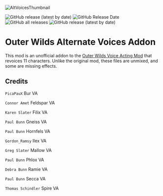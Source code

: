 ![AltVoicesThumbnail](https://user-images.githubusercontent.com/55517452/210648607-04864fee-2e5f-4719-b8f9-4ad5112382db.png)

![GitHub release (latest by date)](https://img.shields.io/github/v/release/Krevace/ow-mo-voices-mod?style=for-the-badge&color=02a68c)
![GitHub Release Date](https://img.shields.io/github/release-date/Krevace/ow-mo-voices-mod?label=last%20release&style=for-the-badge&color=02a68c)
![GitHub all releases](https://img.shields.io/github/downloads/Krevace/ow-mo-voices-mod/total?style=for-the-badge&color=fd7d34)
![GitHub release (latest by date)](https://img.shields.io/github/downloads/Krevace/ow-mo-voices-mod/latest/total?style=for-the-badge&color=fd7d34)

# Outer Wilds Alternate Voices Addon

This mod is an unofficial addon to the [Outer Wilds Voice Acting Mod](https://github.com/Krevace/ow-voice-mod) that revoices 11 characters. Unlike the original mod, these files are unmixed, and some are missing effects. 

## Credits

`PicaPauX` Bur VA

`Connor Amet` Feldspar VA

`Karen Slater` Filix VA

`Paul Bunn` Gneiss VA

`Paul Bunn` Hornfels VA

`Gordon_Ramsy` Ilex VA

`Greg Slater` Mallow VA

`Paul Bunn` Phlox VA

`Debra Bunn` Ramie VA

`Paul Bunn` Secca VA

`Thomas Schindler` Spire VA
